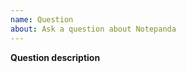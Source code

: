 ```yaml
---
name: Question
about: Ask a question about Notepanda
---
```


**Question description**

<!-- Ask your question here -->
